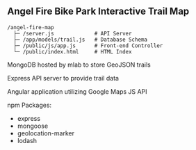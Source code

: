 ## Angel Fire Bike Park Interactive Trail Map

```
/angel-fire-map
  ├─ /server.js             # API Server
  ├─ /app/models/trail.js   # Database Schema
  ├─ /public/js/app.js      # Front-end Controller
  └─ /public/index.html     # HTML Index
```

MongoDB hosted by mlab to store GeoJSON trails

Express API server to provide trail data

Angular application utilizing Google Maps JS API

npm Packages:
- express
- mongoose
- geolocation-marker
- lodash
